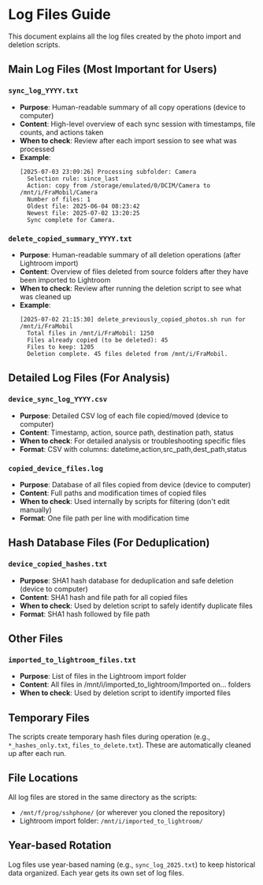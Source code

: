 # Log Files Guide

This document explains all the log files created by the photo import and deletion scripts.

## Main Log Files (Most Important for Users)

### `sync_log_YYYY.txt`
- **Purpose**: Human-readable summary of all copy operations (device to computer)
- **Content**: High-level overview of each sync session with timestamps, file counts, and actions taken
- **When to check**: Review after each import session to see what was processed
- **Example**:
  ```
  [2025-07-03 23:09:26] Processing subfolder: Camera
    Selection rule: since_last
    Action: copy from /storage/emulated/0/DCIM/Camera to /mnt/i/FraMobil/Camera
    Number of files: 1
    Oldest file: 2025-06-04 08:23:42
    Newest file: 2025-07-02 13:20:25
    Sync complete for Camera.
  ```

### `delete_copied_summary_YYYY.txt`
- **Purpose**: Human-readable summary of all deletion operations (after Lightroom import)
- **Content**: Overview of files deleted from source folders after they have been imported to Lightroom
- **When to check**: Review after running the deletion script to see what was cleaned up
- **Example**:
  ```
  [2025-07-02 21:15:30] delete_previously_copied_photos.sh run for /mnt/i/FraMobil
    Total files in /mnt/i/FraMobil: 1250
    Files already copied (to be deleted): 45
    Files to keep: 1205
    Deletion complete. 45 files deleted from /mnt/i/FraMobil.
  ```

## Detailed Log Files (For Analysis)

### `device_sync_log_YYYY.csv`
- **Purpose**: Detailed CSV log of each file copied/moved (device to computer)
- **Content**: Timestamp, action, source path, destination path, status
- **When to check**: For detailed analysis or troubleshooting specific files
- **Format**: CSV with columns: datetime,action,src_path,dest_path,status

### `copied_device_files.log`
- **Purpose**: Database of all files copied from device (device to computer)
- **Content**: Full paths and modification times of copied files
- **When to check**: Used internally by scripts for filtering (don't edit manually)
- **Format**: One file path per line with modification time

## Hash Database Files (For Deduplication)

### `device_copied_hashes.txt`
- **Purpose**: SHA1 hash database for deduplication and safe deletion (device to computer)
- **Content**: SHA1 hash and file path for all copied files
- **When to check**: Used by deletion script to safely identify duplicate files
- **Format**: SHA1 hash followed by file path

## Other Files

### `imported_to_lightroom_files.txt`
- **Purpose**: List of files in the Lightroom import folder
- **Content**: All files in /mnt/i/imported_to_lightroom/Imported on... folders
- **When to check**: Used by deletion script to identify imported files

## Temporary Files

The scripts create temporary hash files during operation (e.g., `*_hashes_only.txt`, `files_to_delete.txt`). These are automatically cleaned up after each run.

## File Locations

All log files are stored in the same directory as the scripts:
- `/mnt/f/prog/sshphone/` (or wherever you cloned the repository)
- Lightroom import folder: `/mnt/i/imported_to_lightroom/`

## Year-based Rotation

Log files use year-based naming (e.g., `sync_log_2025.txt`) to keep historical data organized. Each year gets its own set of log files. 